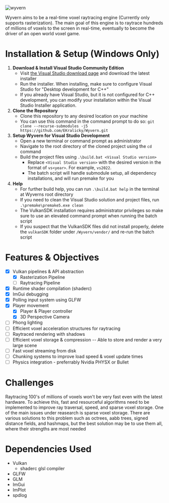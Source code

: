 
![wyvern](https://github.com/EKralicky/Wyvern/assets/88636893/7de0ffc6-de6f-400e-8f31-ef31989b56ad)

Wyvern aims to be a real-time voxel raytracing engine (Currently only supports rasterization). The main goal of this engine is to raytrace hundreds of millions of voxels to the screen in real-time, eventually to become the driver of an open world voxel game. 

# Installation & Setup (Windows Only)
1. **Download & Install Visual Studio Community Edition**
    - Visit [the Visual Studio download page](https://visualstudio.microsoft.com/vs/community/) and download the latest installer
    - Run the installer. When installing, make sure to configure Visual Studio for "Desktop development for C++"
    - If you already have Visual Studio, but it is not configured for C++ development, you can modify your installation within the Visual Studio Installer application.
2. **Clone the Repository**
    - Clone this repository to any desired location on your machine
    - You can use this command in the command prompt to do so: `git clone --recurse-submodules -j5 https://github.com/EKralicky/Wyvern.git`
4. **Setup Wyvern for Visual Studio Development**
    - Open a new terminal or command prompt as administrator
    - Navigate to the root directory of the cloned project using the `cd` command
    - Build the project files using `.\build.bat <Visual Studio version>`
        - Replace `<Visual Studio version>` with the desired version in the format of `vs<year>`. For example, `vs2022`.
        - The batch script will handle submodule setup, all dependency installations, and will run premake for you     
5. **Help**
    - For further build help, you can run `.\build.bat help` in the terminal at Wyverns root directory
    - If you need to clean the Visual Studio solution and project files, run `.\premake\premake5.exe clean`
    - The VulkanSDK installation requires administrator privileges so make sure to use an elevated command prompt when running the batch script
    - If you suspect that the VulkanSDK files did not install properly, delete the `vulkanSDK` folder under `/Wyvern/vendor/` and re-run the batch script

# Features & Objectives
- [x] Vulkan pipelines & API abstraction
  - [x] Rasterization Pipeline
  - [ ] Raytracing Pipeline
- [x] Runtime shader compilation (shaderc)
- [x] ImGui debugging
- [x] Polling input system using GLFW
- [x] Player movement
  - [x]  Player & Player controller
  - [x]  3D Perspective Camera
- [ ] Phong lighting
- [ ] Efficient voxel acceleration structures for raytracing
- [ ] Raytraced rendering with shadows
- [ ] Efficient voxel storage & compression -- Able to store and render a very large scene
- [ ] Fast voxel streaming from disk
- [ ] Chunking systems to improve load speed & voxel update times
- [ ] Physics integration - preferrably Nvidia PHYSX or Bullet

# Challenges
Raytracing 100's of millions of voxels won't be very fast even with the latest hardware. To achieve this, fast and resourceful algorithms need to be implemented to improve ray traversal, speed, and sparse voxel storage. One of the main issues under reasearch is sparse voxel storage. There are various solutions to this problem such as octrees, aabb trees, signed distance fields, and hashmaps, but the best solution may be to use them all, where their strengths are most needed

# Dependencies Used
- Vulkan
  - shaderc glsl compiler
- GLFW
- GLM
- ImGui
- ImPlot
- spdlog
